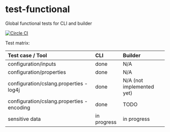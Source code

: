 # test-functional
Global functional tests for CLI and builder

[![Circle CI](https://circleci.com/gh/CloudSlang/test-functional/tree/master.svg?style=svg)](https://circleci.com/gh/CloudSlang/test-functional/tree/master)

Test matrix:

| Test case / Tool | CLI | Builder |
|:-------------|:-------------|:-----|
| configuration/inputs | done | N/A |
| configuration/properties | done | N/A |
| configuration/cslang.properties - log4j | done | N/A (not implemented yet) |
| configuration/cslang.properties - encoding | done | TODO |
| sensitive data | in progress | in progress |
